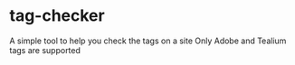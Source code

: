 # tag-checker
A simple tool to help you check the tags on a site
Only Adobe and Tealium tags are supported
